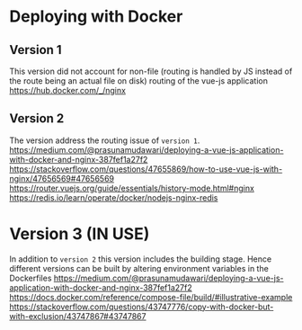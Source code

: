 # Deploying with Docker

## Version 1
This version did not account for non-file (routing is handled by JS instead of the route being an actual file on disk) routing of the vue-js application    
https://hub.docker.com/_/nginx

## Version 2
The version address the routing issue of `version 1`.   
https://medium.com/@prasunamudawari/deploying-a-vue-js-application-with-docker-and-nginx-387fef1a27f2
https://stackoverflow.com/questions/47655869/how-to-use-vue-js-with-nginx/47656569#47656569
https://router.vuejs.org/guide/essentials/history-mode.html#nginx
https://redis.io/learn/operate/docker/nodejs-nginx-redis

# Version 3 (IN USE)
In addition to `version 2` this version includes the building stage. Hence different versions can be built by altering environment variables in the Dockerfiles
https://medium.com/@prasunamudawari/deploying-a-vue-js-application-with-docker-and-nginx-387fef1a27f2
https://docs.docker.com/reference/compose-file/build/#illustrative-example
https://stackoverflow.com/questions/43747776/copy-with-docker-but-with-exclusion/43747867#43747867